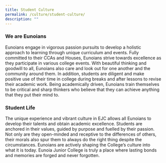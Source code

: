 ```yaml
---
title: Student Culture
permalink: /culture/student-culture/
description: ""
---
```

### We are Eunoians

Eunoians engage in vigorous passion pursuits to develop a holistic approach to learning through unique curriculum and events. Fully committed to their CCAs and Houses, Eunoians strive towards excellence as they participate in various college events. With beautiful thinking and goodwill to all, Eunoians also care and look out for one another and the community around them. In addition, students are diligent and make positive use of their time in college during breaks and after lessons to revise their academic work. Being academically driven, Eunoians train themselves to be critical and sharp thinkers who believe that they can achieve anything that they put their mind to.

### Student Life

The unique experience and vibrant culture in EJC allows all Eunoians to develop their talents and obtain academic excellence. Students are anchored in their values, guided by purpose and fuelled by their passion. Not only are they open-minded and receptive to the differences of others, their morals also spur them to always do the right thing despite the circumstances. Eunoians are actively shaping the College’s culture into what it is today. Eunoia Junior College is truly a place where lasting bonds and memories are forged and never forgotten.